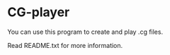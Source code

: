 # CG-player
You can use this program to create and play .cg files.

Read README.txt for more information.
